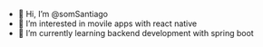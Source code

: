 - 👋 Hi, I’m @somSantiago
- 👀 I’m interested in movile apps with react native
- 🌱 I’m currently learning backend development with spring boot

<!---
somSantiago/somSantiago is a ✨ special ✨ repository because its `README.md` (this file) appears on your GitHub profile.
You can click the Preview link to take a look at your changes.
--->
